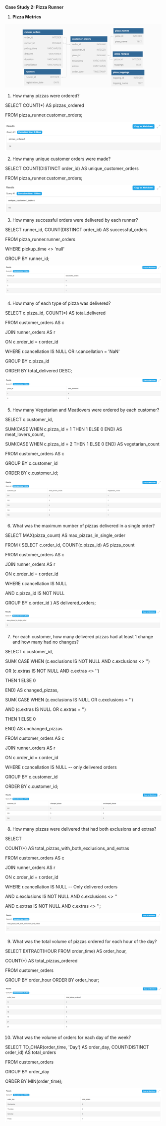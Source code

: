 **Case Study 2: Pizza Runner**

1. **Pizza Metrics**

![](/images/5qR_Image_1.png)

1. How many pizzas were ordered?

SELECT COUNT(*) AS pizzas_ordered

FROM pizza_runner.customer_orders;

![](/images/tuA_Image_2.png)

2. How many unique customer orders were made?

SELECT COUNT(DISTINCT order_id) AS unique_customer_orders

FROM pizza_runner.customer_orders;

![](/images/7za_Image_3.png)

3. How many successful orders were delivered by each runner?

SELECT runner_id, COUNT(DISTINCT order_id) AS successful_orders

FROM pizza_runner.runner_orders

WHERE pickup_time <> 'null'

GROUP BY runner_id;

![](/images/97i_Image_4.png)

4. How many of each type of pizza was delivered?

SELECT  c.pizza_id, COUNT(*) AS total_delivered

FROM customer_orders AS c

JOIN runner_orders AS r

ON c.order_id = r.order_id

WHERE r.cancellation IS NULL OR r.cancellation = 'NaN'

GROUP BY c.pizza_id

ORDER BY total_delivered DESC;

![](/images/DRn_Image_5.png)

5. How many Vegetarian and Meatlovers were ordered by each customer?

SELECT  c.customer_id,

SUM(CASE WHEN c.pizza_id = 1 THEN 1 ELSE 0 END) AS meat_lovers_count,

SUM(CASE WHEN c.pizza_id = 2 THEN 1 ELSE 0 END) AS vegetarian_count

FROM customer_orders AS c

GROUP BY c.customer_id

ORDER BY c.customer_id;

![](/images/iGN_Image_6.png)

6. What was the maximum number of pizzas delivered in a single order?

SELECT MAX(pizza_count) AS max_pizzas_in_single_order

FROM (  SELECT c.order_id, COUNT(c.pizza_id) AS pizza_count

FROM customer_orders AS c

JOIN runner_orders AS r

ON c.order_id = r.order_id

WHERE r.cancellation IS NULL

AND c.pizza_id IS NOT NULL

GROUP BY c.order_id ) AS delivered_orders;

![](/images/env_Image_7.png)

7. For each customer, how many delivered pizzas had at least 1 change and how many had no changes?

SELECT  c.customer_id,

SUM( CASE  WHEN (c.exclusions IS NOT NULL AND c.exclusions <> '')

OR (c.extras IS NOT NULL AND c.extras <> '')

THEN 1  ELSE 0

END) AS changed_pizzas,

SUM( CASE  WHEN (c.exclusions IS NULL OR c.exclusions = '')

AND (c.extras IS NULL OR c.extras = '')

THEN 1 ELSE 0

END) AS unchanged_pizzas

FROM customer_orders AS c

JOIN runner_orders AS r

ON c.order_id = r.order_id

WHERE r.cancellation IS NULL  -- only delivered orders

GROUP BY c.customer_id

ORDER BY c.customer_id;

![](/images/fxp_Image_8.png)

8. How many pizzas were delivered that had both exclusions and extras?

SELECT

COUNT(*) AS total_pizzas_with_both_exclusions_and_extras

FROM customer_orders AS c

JOIN runner_orders AS r

ON c.order_id = r.order_id

WHERE r.cancellation IS NULL  -- Only delivered orders

AND c.exclusions IS NOT NULL AND c.exclusions <> ''

AND c.extras IS NOT NULL AND c.extras <> '';

![](/images/nFK_Image_9.png)

9. What was the total volume of pizzas ordered for each hour of the day?

SELECT  EXTRACT(HOUR FROM order_time) AS order_hour,

COUNT(*) AS total_pizzas_ordered

FROM customer_orders

GROUP BY order_hour ORDER BY order_hour;

![](/images/wd0_Image_10.png)

10. What was the volume of orders for each day of the week?

SELECT  TO_CHAR(order_time, 'Day') AS order_day, COUNT(DISTINCT order_id) AS total_orders

FROM customer_orders

GROUP BY order_day

ORDER BY MIN(order_time);

![](/images/7e8_Image_11.png)
